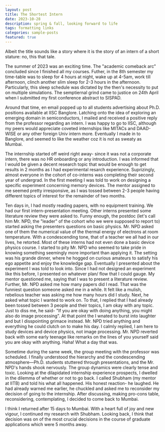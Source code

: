 ```yaml
---
layout: post
title: The Shortest Intern
date: 2023-10-28
description: spring & fall, looking forward to life
tags: formatting links
categories: sample-posts
featured: true
---
```


Albeit the title sounds like a story where it is the story of an intern of a short stature: no, this that tale.

The summer of 2023 was an exciting time. The "academic comeback arc" concluded since I finished all my courses. Futher, in the 8th semester my time-table was to sleep for 4 hours at night, wake up at 4-5am, work till afternoon, clinch another slim sleep for 2-3 hours in the afternoon. Particularly, this sleep schedule was dictated by the then's necessity to put on multiple simulations. The semptiernal grind came to justice on 24th April when I submitted my first conference abstract to SISPAD. 

Around that time, en email popped up to all students advertising about Ph.D. positions available at IISC Banglore. Latching onto the idea of exploring an emerging domain in semiconductors, I mailed and received a positive reply from the professor regarding an intern. I was happy to go to IISC, although my peers would appreciate coveted internships like MITACs and DAAD-WISE or any other foreign Univ intern more. Eventually I made in to Banglore, and seemed to like the weather coz it is
not as sweaty as Mumbai. 

The internship started off weird right away- since it was not a corporate intern, there was no HR onboarding or any introduction. I was informed that I would be given a decent research topic that would be enough to get results in 2 months as I had experimental resarch experience. Suprizingly, almost everyone in the cohort of co-interns was completing their second year of undergrad. In the first meeting I was told to work on designing a specific experiment concerning memory devices. The mentor assigned to me seemed pretty irresponsive, as I was tossed between 2-3 people having different topics of interest for the remainder of two months. 

Ten days in, I had mostly reading papers, with no equipment training. We had our first intern-presentation meeting. Other interns presented some literature review they were asked to. Funny enough, the postdoc (let's call him Mr. NPD, the "leader" of the cohort who we were supposed to report to) started asking the presenters questions on basic physics. Mr. NPD asked one of them the numerical value of the thermal energy of electrons at room temperature. With a condescending tone, that of a teacher we all had in our lives, he retorted. Most of these interns had not even done a basic device physics course. I started to pity Mr. NPD who seemed to take pride in knowing something seemingly more important than applying it. The setting was his grande dinner, where he hogged on curious amateurs to satisfy his ego appetite and enjoy the knowledge gap. Eventually I presented about the experiment I was told to look into. Since I had not designed an experiment like this before, I presented on whatever plan/ flow that I could gauge. My mentor questioned me, saying that I was to present a literature review. Further, Mr. NPD asked me how many papers did I read. That was the funniest question someone asked me in a while. It felt like a mulish, rebelious teacher was asking me how many hours did I study. Next, he asked what topic I wanted to work on. To that, I replied that I had already been tossed between 3 people and their topics, I am okay with any topic. Just to diss me, he said- "If you are okay with doing anything, you might also do image processing". At that point the I wnated to burst into laughter and but I disspointing grimace instead. Mr. NPD tried anything and everything he could clutch on to make his day. I calmly replied, I am here to study devices and device physics, not image processing. Mr. NPD reverted back with some early teenage like remarks on the lines of you yourself said you are okay with anything. Haha! What a day that was. 

Sometime during the same week, the group meeting with the professor was scheduled. I finally understood the hierarchy and the condescending atmosphere—Ph.D. students stuttered through presentations, and the Mr. NPD's hands shook nervously. The group dynamics were clearly tense and toxic. Looking at the dilapidated internship experience prospects, I dwelled in the dilemma of whether or not to go back. I called Shubham (my mentor at IITB) and told his what all happened. His honest reaction- he laughed. He had already warned me earlier, he chuckled and asked me to reconsider my decision of going to the internship. After discussing, making pro-cons table, reconsidering, contemplating, I decided to come back to Mumbai. 

I think I returned after 15 days to Mumbai. With a heart full of joy and new vigour, I continued my research with Shubham. Looking back, I think that decision was on of the most crucial decisions in the course of graduate applications which were 5 months away. 